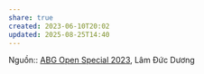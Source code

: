 ```yaml
---
share: true
created: 2023-06-10T20:02
updated: 2025-08-25T14:40
---
```

Nguồn:: [ABG Open Special 2023](ABG%20Open%20Special%202023.md), Lâm Đức Dương
